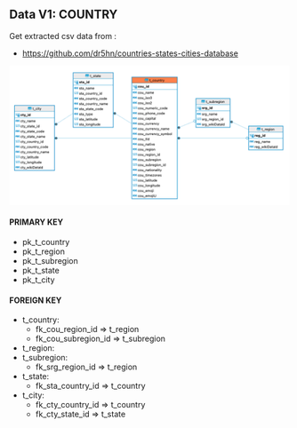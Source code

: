 ## Data V1: COUNTRY
Get extracted csv data from :
* https://github.com/dr5hn/countries-states-cities-database

![Data Model](doc/data-model.png)
  
#### PRIMARY KEY
* pk_t_country
* pk_t_region
* pk_t_subregion
* pk_t_state
* pk_t_city

#### FOREIGN KEY
* t_country: 
  * fk_cou_region_id => t_region
  * fk_cou_subregion_id => t_subregion
* t_region:
* t_subregion:
  * fk_srg_region_id => t_region
* t_state:
  * fk_sta_country_id => t_country
* t_city:
  * fk_cty_country_id => t_country
  * fk_cty_state_id => t_state
